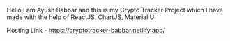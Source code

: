 Hello,I am Ayush Babbar and this is my Crypto Tracker Project which I have made with the help of ReactJS, ChartJS, Material UI

Hosting Link - https://cryptotracker-babbar.netlify.app/